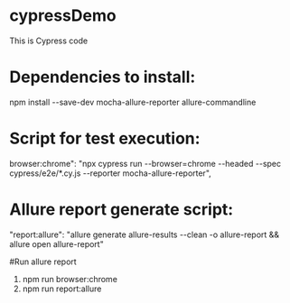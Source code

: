 # cypressDemo
This is Cypress code

# Dependencies to install:
npm install --save-dev mocha-allure-reporter allure-commandline

# Script for test execution:
browser:chrome": "npx cypress run --browser=chrome --headed --spec cypress/e2e/*.cy.js --reporter mocha-allure-reporter",

# Allure report generate script:
"report:allure": "allure generate allure-results --clean -o allure-report && allure open allure-report"


#Run allure report 
1. npm run browser:chrome
2. npm run report:allure


